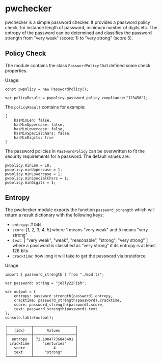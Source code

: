 # pwchecker

pwchecker is a simple password checker. It provides a password policy check, for instance length of password, minimum number of digits etc. The entropy of the password can be determined and classifies the password strength from "very weak" (score: 1) to "very strong" (score 5).

## Policy Check

The module contains the class `PasswordPolicy` that defined some check properties.

Usage: 

```
const pwpolicy = new PasswordPolicy();

var policyResult = pwpolicy.password_policy_compliance("123456");

```

The `policyResult` contains for example:

```
{
    hasMinLen: false,
    hasMinUppercase: false,
    hasMinLowercase: false,
    hasMinSpecialChars: false,
    hasMinDigits: true
}
```

The password policies in `PasswordPolicy` can be overwritten to fit the security requirements for a password.
The default values are:

```
pwpolicy.minLen = 10;
pwpolicy.minUppercase = 1;
pwpolicy.minLowercase = 1;
pwpolicy.minSpecialChars = 1;
pwpolicy.minDigits = 1;
```


## Entropy

The pwchecker module exports the function `password_strength` which will return a
result dictionary with the following keys:
- `entropy`: # bits 
- `score`: [1, 2, 3, 4, 5] where 1 means "very weak" and 5 means "very strong"
- `text`: [ "very weak", "weak", "reasonable", "strong", "very strong" ] where a password is classified as "very strong" if its entropy is at least 128 bits
- `cracktime`: how long it will take to get the password via bruteforce

Usage: 

```
import { password_strength } from "./mod.ts";

var password: string = "jelly22Fi$h";

var output = {
    entropy: password_strength(password).entropy,
    cracktime: password_strength(password).cracktime,
    score: password_strength(password).score,
    text: password_strength(password).text
};
console.table(output);

┌───────────┬───────────────────┐
│   (idx)   │      Values       │
├───────────┼───────────────────┤
│  entropy  │ 72.10047736845401 │
│ cracktime │    "centuries"    │
│   score   │         4         │
│   text    │     "strong"      │
└───────────┴───────────────────┘
```